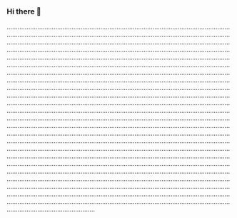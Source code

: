 ### Hi there 👋

.................................................................................................................................................................................................................................................................................................................................................................................................................................................................................................................................................................................................................................................................................................................................................................................................................................................................................................................................................................................................................................................................................................................................................................................................................................................................................................................................................................................................................................................................................................................................................................................................................................................................................................................................................................................................................................................................................................................................................................................................................................................................................................................................................................................................................................................................................................................................................................................................................................................................................................................................................................................................................................................................................................................................................................................................................................................................................................................................................................................................................................................................................................................................................